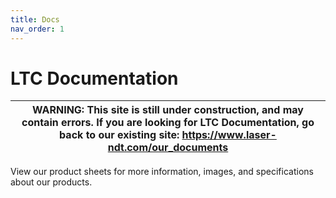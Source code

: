```yaml
---
title: Docs
nav_order: 1
---
```


# LTC Documentation

| WARNING: This site is still under construction, and may contain errors. If you are looking for LTC Documentation, go back to our existing site: https://www.laser-ndt.com/our_documents |
| --------------------------------------------------------------------------------------------------------------------------------------------------------------------------------------- |

View our product sheets for more information, images, and specifications about our products.
